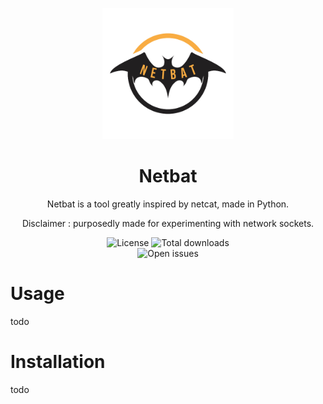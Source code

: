 <p align="center" width="100%">
    <img src="graphics/logo.png" alt="Netbat logo" style="width: 15em; height: auto;">
</p>
<h1 align="center">Netbat</h1>
<p align="center">Netbat is a tool greatly inspired by netcat, made in Python.<p>
<p align="center">Disclaimer : purposedly made for experimenting with network sockets.<p>
<div align="center">
    <img alt="License"         src="https://img.shields.io/github/license/cynikkk/netbat?style=for-the-badge">
    <img alt="Total downloads" src="https://img.shields.io/github/downloads/cynikkk/netbat/total?style=for-the-badge">
    <br>
    <img alt="Open issues"     src="https://img.shields.io/github/issues/cynikkk/netbat?style=for-the-badge">
</div>

# Usage

todo

# Installation

todo